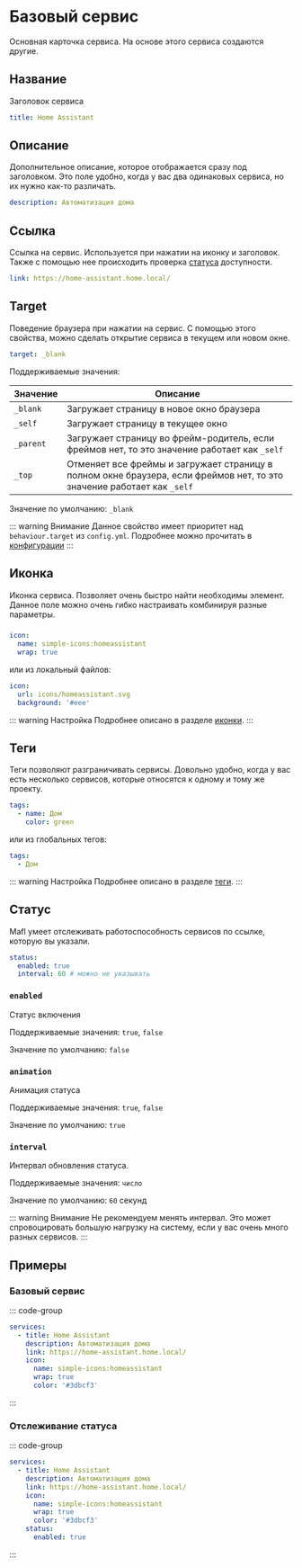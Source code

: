 # Базовый сервис

<preview-image name="services/base" />

Основная карточка сервиса.
На основе этого сервиса создаются другие.

## Название

Заголовок сервиса

```yaml
title: Home Assistant
```

## Описание

Дополнительное описание, которое отображается сразу под заголовком.
Это поле удобно, когда у вас два одинаковых сервиса, но их нужно как-то различать.

```yaml
description: Автоматизация дома
```

## Ссылка

Ссылка на сервис. Используется при нажатии на иконку и заголовок.
Также с помощью нее происходить проверка [статуса](#статус) доступности.

```yaml
link: https://home-assistant.home.local/
```

## Target

Поведение браузера при нажатии на сервис.
С помощью этого свойства, можно сделать открытие сервиса в текущем или новом окне.

```yaml
target: _blank
```

Поддерживаемые значения:

| Значение  | Описание                                                                                                                |
|-----------|-------------------------------------------------------------------------------------------------------------------------|
| `_blank`  | Загружает страницу в новое окно браузера                                                                                |
| `_self`   | Загружает страницу в текущее окно                                                                                       |
| `_parent` | Загружает страницу во фрейм-родитель, если фреймов нет, то это значение работает как `_self`                            |
| `_top`    | Отменяет все фреймы и загружает страницу в полном окне браузера, если фреймов нет, то это значение работает как `_self` |

Значение по умолчанию: `_blank`

::: warning Внимание
Данное свойство имеет приоритет над `behaviour.target` из `config.yml`. Подробнее можно прочитать в [конфигурации](../reference/configuration.md#target)
:::

## Иконка

Иконка сервиса. Позволяет очень быстро найти необходимы элемент.
Данное поле можно очень гибко настраивать комбинируя разные параметры.

###
```yaml
icon:
  name: simple-icons:homeassistant
  wrap: true
```

или из локальный файлов:

```yaml
icon:
  url: icons/homeassistant.svg
  background: '#eee'
```

::: warning Настройка
Подробнее описано в разделе [иконки](../reference/icons.md).
:::

## Теги

Теги позволяют разграничивать сервисы. Довольно удобно, когда у вас есть несколько сервисов, которые относятся к одному и тому же проекту.

```yaml
tags:
  - name: Дом
    color: green
```

или из глобальных тегов:

```yaml
tags:
  - Дом
```

::: warning Настройка
Подробнее описано в разделе [теги](../reference/tags.md).
:::

## Статус

Mafl умеет отслеживать работоспособность сервисов по ссылке, которую вы указали.

```yaml
status:
  enabled: true
  interval: 60 # можно не указывать
```

### `enabled`

Статус включения

Поддерживаемые значения: `true`, `false`

Значение по умолчанию: `false`

### `animation`

Анимация статуса

Поддерживаемые значения: `true`, `false`

Значение по умолчанию: `true`

### `interval`

Интервал обновления статуса.

Поддерживаемые значения: `число`

Значение по умолчанию: `60` секунд

::: warning Внимание
Не рекомендуем менять интервал. Это может спровоцировать большую нагрузку на систему, если у вас очень много разных сервисов.
:::

## Примеры

### Базовый сервис

::: code-group
```yaml [config.yml]
services:
  - title: Home Assistant
    description: Автоматизация дома
    link: https://home-assistant.home.local/
    icon:
      name: simple-icons:homeassistant
      wrap: true
      color: '#3dbcf3'
```
:::

### Отслеживание статуса

::: code-group
```yaml [config.yml]
services:
  - title: Home Assistant
    description: Автоматизация дома
    link: https://home-assistant.home.local/
    icon:
      name: simple-icons:homeassistant
      wrap: true
      color: '#3dbcf3'
    status:
      enabled: true
```
:::
